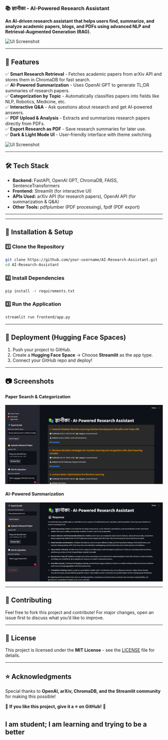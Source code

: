 ### 📚 ज्ञानीका - AI-Powered Research Assistant  

**An AI-driven research assistant that helps users find, summarize, and analyze academic papers, blogs, and PDFs using advanced NLP and Retrieval-Augmented Generation (RAG).**

![UI Screenshot](screenshots/ui_1.png)

---

## 🚀 Features

✅ **Smart Research Retrieval** - Fetches academic papers from arXiv API and stores them in ChromaDB for fast search.  
✅ **AI-Powered Summarization** - Uses OpenAI GPT to generate TL;DR summaries of research papers.  
✅ **Categorization by Topic** - Automatically classifies papers into fields like NLP, Robotics, Medicine, etc.  
✅ **Interactive Q&A** - Ask questions about research and get AI-powered answers.  
✅ **PDF Upload & Analysis** - Extracts and summarizes research papers directly from PDFs.  
✅ **Export Research as PDF** - Save research summaries for later use.  
✅ **Dark & Light Mode UI** - User-friendly interface with theme switching.  

![UI Screenshot](screenshots/ui_2.png)

---

## 🛠️ Tech Stack

- **Backend:** FastAPI, OpenAI GPT, ChromaDB, FAISS, SentenceTransformers  
- **Frontend:** Streamlit (for interactive UI)  
- **APIs Used:** arXiv API (for research papers), OpenAI API (for summarization & Q&A)  
- **Other Tools:** pdfplumber (PDF processing), fpdf (PDF export)  

---


---

## 🔧 Installation & Setup

### 1️⃣ Clone the Repository
```sh
git clone https://github.com/your-username/AI-Research-Assistant.git
cd AI-Research-Assistant
```

### 2️⃣ Install Dependencies
```sh
pip install -r requirements.txt
```

### 3️⃣ Run the Application
```sh
streamlit run frontend/app.py
```

---

## 🚀 Deployment (Hugging Face Spaces)
1. Push your project to GitHub.  
2. Create a **Hugging Face Space** → Choose **Streamlit** as the app type.  
3. Connect your GitHub repo and deploy!  

---

## 📷 Screenshots
#### **Paper Search & Categorization**
![Search & Categorization](Screenshots/search_papers.png)

#### **AI-Powered Summarization**
![Summarization](Screenshots/summarization.png)


---

## 🤝 Contributing
Feel free to fork this project and contribute! For major changes, open an issue first to discuss what you’d like to improve.

---

## 📝 License
This project is licensed under the **MIT License** - see the [LICENSE](LICENSE) file for details.

---

## ⭐ Acknowledgments
Special thanks to **OpenAI, arXiv, ChromaDB, and the Streamlit community** for making this possible!

📌 **If you like this project, give it a ⭐ on GitHub!** 🚀

## I am student; I am learning and trying to be a better 
